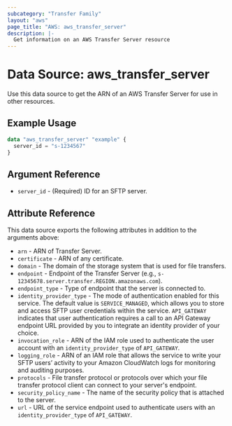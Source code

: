 ```yaml
---
subcategory: "Transfer Family"
layout: "aws"
page_title: "AWS: aws_transfer_server"
description: |-
  Get information on an AWS Transfer Server resource
---
```


# Data Source: aws_transfer_server

Use this data source to get the ARN of an AWS Transfer Server for use in other
resources.

## Example Usage

```terraform
data "aws_transfer_server" "example" {
  server_id = "s-1234567"
}
```

## Argument Reference

* `server_id` - (Required) ID for an SFTP server.

## Attribute Reference

This data source exports the following attributes in addition to the arguments above:

* `arn` - ARN of Transfer Server.
* `certificate` - ARN of any certificate.
* `domain` -  The domain of the storage system that is used for file transfers.
* `endpoint` - Endpoint of the Transfer Server (e.g., `s-12345678.server.transfer.REGION.amazonaws.com`).
* `endpoint_type` - Type of endpoint that the server is connected to.
* `identity_provider_type` - The mode of authentication enabled for this service. The default value is `SERVICE_MANAGED`, which allows you to store and access SFTP user credentials within the service. `API_GATEWAY` indicates that user authentication requires a call to an API Gateway endpoint URL provided by you to integrate an identity provider of your choice.
* `invocation_role` - ARN of the IAM role used to authenticate the user account with an `identity_provider_type` of `API_GATEWAY`.
* `logging_role` - ARN of an IAM role that allows the service to write your SFTP users’ activity to your Amazon CloudWatch logs for monitoring and auditing purposes.
* `protocols` - File transfer protocol or protocols over which your file transfer protocol client can connect to your server's endpoint.
* `security_policy_name` - The name of the security policy that is attached to the server.
* `url` - URL of the service endpoint used to authenticate users with an `identity_provider_type` of `API_GATEWAY`.

